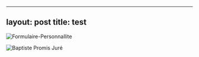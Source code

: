 
---
layout: post
title: test
---


![Formulaire-Personnallite](../assets/img/posts/220202-airaction1-testpersonnalite/formulaire-personnallite.gif)

![Baptiste Promis Juré]({{site.url}}/assets/img/page-clients/baptiste-pj.png )
